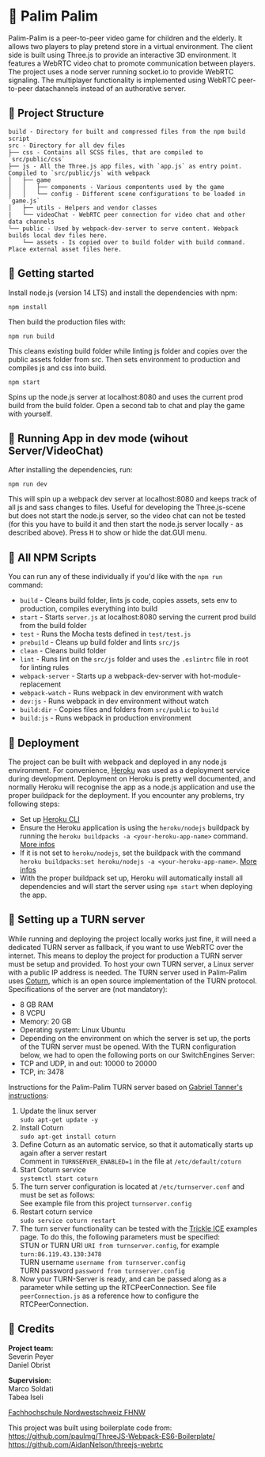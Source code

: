 :bell: Palim Palim
========

Palim-Palim is a peer-to-peer video game for children and the elderly. It allows two players to play pretend store in a virtual environment. The client side is built using Three.js to provide an interactive 3D environment. It features a WebRTC video chat to promote communication between players. The project uses a node server running socket.io to provide WebRTC signaling. The multiplayer functionality is implemented using WebRTC peer-to-peer datachannels instead of an authorative server.  


## :apple: Project Structure
```
build - Directory for built and compressed files from the npm build script
src - Directory for all dev files
├── css - Contains all SCSS files, that are compiled to `src/public/css`
├── js - All the Three.js app files, with `app.js` as entry point. Compiled to `src/public/js` with webpack
│   ├── game
│   │   ├── components - Various compontents used by the game
│   │   └── config - Different scene configurations to be loaded in `game.js`
│   ├── utils - Helpers and vendor classes
|   └── videoChat - WebRTC peer connection for video chat and other data channels
└── public - Used by webpack-dev-server to serve content. Webpack builds local dev files here. 
    └── assets - Is copied over to build folder with build command. Place external asset files here.
```  

## :orange: Getting started

Install node.js (version 14 LTS) and install the dependencies with npm:

```
npm install
```

Then build the production files with:

```
npm run build
```

This cleans existing build folder while linting js folder and copies over the public assets folder from src. Then sets environment to production and compiles js and css into build.

```
npm start
```

Spins up the node.js server at localhost:8080 and uses the current prod build from the build folder. Open a second tab to chat and play the game with yourself.  


## :pear: Running App in dev mode (wihout Server/VideoChat)
After installing the dependencies, run:

```
npm run dev
```

This will spin up a webpack dev server at localhost:8080 and keeps track of all js and sass changes to files. Useful for developing the Three.js-scene but does not start the node.js server, so the video chat can not be tested (for this you have to build it and then start the node.js server locally - as described above). Press <kbd>H</kbd> to show or hide the dat.GUI menu.  


## :cherries: All NPM Scripts
You can run any of these individually if you'd like with the `npm run` command:
* `build` - Cleans build folder, lints js code, copies assets, sets env to production, compiles everything into build
* `start` - Starts `server.js` at localhost:8080 serving the current prod build from the build folder
* `test` - Runs the Mocha tests defined in `test/test.js`
* `prebuild` - Cleans up build folder and lints `src/js`
* `clean` - Cleans build folder
* `lint` - Runs lint on the `src/js` folder and uses the `.eslintrc` file in root for linting rules
* `webpack-server` - Starts up a webpack-dev-server with hot-module-replacement
* `webpack-watch` - Runs webpack in dev environment with watch
* `dev:js` - Runs webpack in dev environment without watch
* `build:dir` - Copies files and folders from `src/public` to `build`
* `build:js` - Runs webpack in production environment  


## :grapes: Deployment
The project can be built with webpack and deployed in any node.js environment. For convenience, [Heroku](https://www.heroku.com
) was used as a deployment service during development. Deployment on Heroku is pretty well documented, and normally Heroku will recognise the app as a node.js application and use the proper buildpack for the deployment. If you encounter any problems, try following steps:
* Set up [Heroku CLI](https://devcenter.heroku.com/articles/heroku-cli)
* Ensure the Heroku application is using the `heroku/nodejs` buildpack by running the `heroku buildpacks -a <your-heroku-app-name>` command. [More infos](https://devcenter.heroku.com/articles/nodejs-support#specifying-a-node-js-version)
* If it is not set to `heroku/nodejs`, set the buildpack with the command `heroku buildpacks:set heroku/nodejs -a <your-heroku-app-name>`. [More infos](https://devcenter.heroku.com/articles/buildpacks#setting-a-buildpack-on-an-application)
* With the proper buildpack set up, Heroku will automatically install all dependencies and will start the server using `npm start` when deploying the app.  


## :banana: Setting up a TURN server
While running and deploying the project locally works just fine, it will need a dedicated TURN server as fallback, if you want to use WebRTC over the internet. This means to deploy the project for production a TURN server must be setup and provided. To host your own TURN server, a Linux server with a public IP address is needed. The TURN server used in Palim-Palim uses [Coturn](https://www.hostsharing.net/features/coturn/), which is an open source implementation of the TURN protocol. 
Specifications of the server are (not mandatory):
* 8 GB RAM
* 8 VCPU
* Memory: 20 GB
* Operating system: Linux Ubuntu
* Depending on the environment on which the server is set up, the ports of the TURN server must be opened. With the TURN configuration below, we had to open the following ports on our SwitchEngines Server:
* TCP and UDP, in and out: 10000 to 20000
* TCP, in: 3478

Instructions for the Palim-Palim TURN server based on [Gabriel Tanner's instructions](https://gabrieltanner.org/blog/turn-server):

1.	Update the linux server  
`sudo apt-get update -y`  
2.	Install Coturn  
`sudo apt-get install coturn`  
3.	Define Coturn as an automatic service, so that it automatically starts up again after a server restart  
Comment in `TURNSERVER_ENABLED=1` in the file at `/etc/default/coturn`  
4.	Start Coturn service  
`systemctl start coturn`  
5.	The turn server configuration is located at  `/etc/turnserver.conf` and must be set as follows:  
See example file from this project `turnserver.config`  
6.	Restart coturn service  
`sudo service coturn restart`  
7.	The turn server functionality can be tested with the [Trickle ICE](https://webrtc.github.io/samples/src/content/peerconnection/trickle-ice/) examples page. To do this, the following parameters must be specified:  
STUN or TURN URI	`URI from turnserver.config`, for example `turn:86.119.43.130:3478`  
TURN username	`username from turnserver.config`  
TURN password	`password from turnserver.config`  
8.  Now your TURN-Server is ready, and can be passed along as a parameter while setting up the RTCPeerConnection. See file `peerConnection.js` as a reference how to configure the RTCPeerConnection.  

## :shopping_cart: Credits

**Project team:**  
Severin Peyer  
Daniel Obrist  

**Supervision:**  
Marco Soldati  
Tabea Iseli  

[Fachhochschule Nordwestschweiz FHNW](https://www.fhnw.ch/)

This project was built using boilerplate code from:  
https://github.com/paulmg/ThreeJS-Webpack-ES6-Boilerplate/  
https://github.com/AidanNelson/threejs-webrtc  